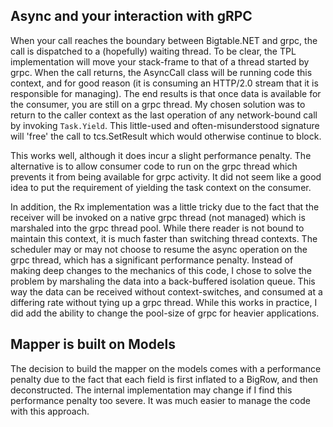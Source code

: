 ## Async and your interaction with gRPC ##

When your call reaches the boundary between Bigtable.NET and grpc, the call is dispatched to a (hopefully) waiting thread.  To be clear, the TPL implementation will move your stack-frame to that of a thread started by grpc.  When the call returns, the AsyncCall<T> class will be running code this context, and for good reason (it is consuming an HTTP/2.0 stream that it is responsible for managing).  The end results is that once data is available for the consumer, you are still on a grpc thread.  My chosen solution was to return to the caller context as the last operation of any network-bound call by invoking ```Task.Yield```.  This little-used and often-misunderstood signature will 'free' the call to tcs.SetResult which would otherwise continue to block.

This works well, although it does incur a slight performance penalty.  The alternative is to allow consumer code to run on the grpc thread which prevents it from being available for grpc activity.  It did not seem like a good idea to put the requirement of yielding the task context on the consumer.

In addition, the Rx implementation was a little tricky due to the fact that the receiver will be invoked on a native grpc thread (not managed) which is marshaled into the grpc thread pool.  While there reader is not bound to maintain this context, it is much faster than switching thread contexts.  The scheduler may or may not choose to resume the async operation on the grpc thread, which has a significant performance penalty.  Instead of making deep changes to the mechanics of this code, I chose to solve the problem by marshaling the data into a back-buffered isolation queue.  This way the data can be received without context-switches, and consumed at a differing rate without tying up a grpc thread.  While this works in practice, I did add the ability to change the pool-size of grpc for heavier applications.  


## Mapper is built on Models ##

The decision to build the mapper on the models comes with a performance penalty due to the fact that each field is first inflated to a BigRow, and then deconstructed.  The internal implementation may change if I find this performance penalty too severe.  It was much easier to manage the code with this approach.